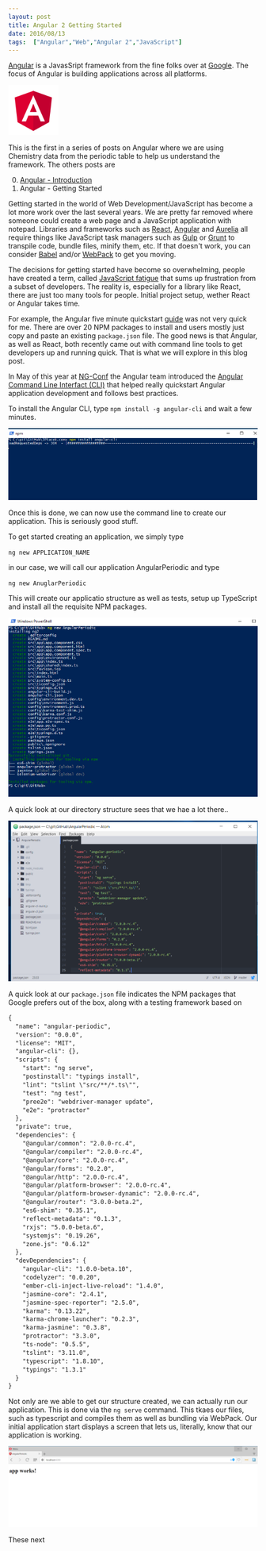 ```yaml
---
layout: post
title: Angular 2 Getting Started
date: 2016/08/13
tags:  ["Angular","Web","Angular 2","JavaScript"]
---
```


[Angular](https://www.angular.io) is a JavasSript framework from the fine folks over at
[Google](http://www.google.com). The focus of Angular is building applications across all platforms.

<img src="angularLogo.svg?raw=true" width="20%" alt="Angular Logo"></img>

This is the first in a series of posts on Angular where we are using Chemistry data from the periodic table
to help us understand the framework. The others posts are

0. [Angular - Introduction](http://www.jptacek.com/2013/10/angularjs-introduction/)
1. Angular - Getting Started

Getting started in the world of Web Development/JavaScript has become a lot more work over the last several years. We are pretty far 
removed where someone could create a web page and a JavaScript application with notepad. Libraries and frameworks such as [React](https://facebook.github.io/react/), 
[Angular](https://angular.io) and [Aurelia](https://aurelia.io) all require things like JavaScript task managers such as [Gulp](http://gulpjs.com) or 
[Grunt](http://gruntjs.com) to transpile code, bundle files, minify them, etc. 
If that doesn't work, you can consider [Babel](https://babeljs.io) and/or [WebPack](https://webpack.github.io) to get you moving. 

The decisions for getting started have become so overwhelming, people have created a term, called [JavaScript fatigue](https://webpack.github.io) 
that sums up frustration from a subset of developers. The reality is, especially for a library like React, there are just too many tools
for people. Initial project setup, wether React or Angular takes time.

For example, the Angular five minute quickstart [guide](https://angular.io/docs/ts/latest/quickstart.html) was not very quick for me. 
There are over 20 NPM packages to install and users mostly just copy and paste an existing `package.json` file. The good news is that 
Angular, as well as React, both recently came out with command line tools to get developers up and running quick. That is 
what we will explore in this blog post.

In May of this year at [NG-Conf](https://www.ng-conf.org/) the Angular team introduced the 
[Angular Command Line Interfact (CLI)](https://cli.angular.io) that helped really quickstart Angular application development and 
follows best practices.

To install the Angular CLI, type 
`npm install -g angular-cli`
and wait a few minutes.

![Install Angular](angularCli1.png)

Once this is done, we can now use the command line to create our application. This is seriously good stuff.

To get started creating an application, we simply type

`ng new APPLICATION_NAME`

in our case, we will call our application AngularPeriodic and type

`ng new AnuglarPeriodic`

This will create our applicatio structure as well as tests, setup up TypeScript and install all the requisite NPM packages.

![Angular CLI to create application](angularCli2.png)

A quick look at our directory structure sees that we hae a lot there..

![Atom view of application](angularCli3.png)

A quick look at our `package.json` file indicates the NPM packages that Google prefers out of the box, along with a testing 
framework based on 

```xml
{
  "name": "angular-periodic",
  "version": "0.0.0",
  "license": "MIT",
  "angular-cli": {},
  "scripts": {
    "start": "ng serve",
    "postinstall": "typings install",
    "lint": "tslint \"src/**/*.ts\"",
    "test": "ng test",
    "pree2e": "webdriver-manager update",
    "e2e": "protractor"
  },
  "private": true,
  "dependencies": {
    "@angular/common": "2.0.0-rc.4",
    "@angular/compiler": "2.0.0-rc.4",
    "@angular/core": "2.0.0-rc.4",
    "@angular/forms": "0.2.0",
    "@angular/http": "2.0.0-rc.4",
    "@angular/platform-browser": "2.0.0-rc.4",
    "@angular/platform-browser-dynamic": "2.0.0-rc.4",
    "@angular/router": "3.0.0-beta.2",
    "es6-shim": "0.35.1",
    "reflect-metadata": "0.1.3",
    "rxjs": "5.0.0-beta.6",
    "systemjs": "0.19.26",
    "zone.js": "0.6.12"
  },
  "devDependencies": {
    "angular-cli": "1.0.0-beta.10",
    "codelyzer": "0.0.20",
    "ember-cli-inject-live-reload": "1.4.0",
    "jasmine-core": "2.4.1",
    "jasmine-spec-reporter": "2.5.0",
    "karma": "0.13.22",
    "karma-chrome-launcher": "0.2.3",
    "karma-jasmine": "0.3.8",
    "protractor": "3.3.0",
    "ts-node": "0.5.5",
    "tslint": "3.11.0",
    "typescript": "1.8.10",
    "typings": "1.3.1"
  }
}

```

Not only are we able to get our structure created, we can actually run our application. This is done via the 
`ng serve`
command. This tkaes our files, such as typescript and compiles them as well as bundling via WebPack. Our initial application start displays
a screen that lets us, literally, know that our application is working.

![Initial Web Page](angularCli4.png)

These next


